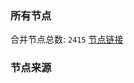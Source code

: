 ### 所有节点
合并节点总数: `2415`
[节点链接](https://raw.githubusercontent.com/rzhy1/11/master/sub/sub_merge_base64.txt)

### 节点来源